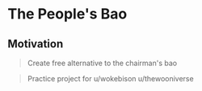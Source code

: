 # The People's Bao

## Motivation
> Create free alternative to the chairman's bao


> Practice project for u/wokebison u/thewooniverse

